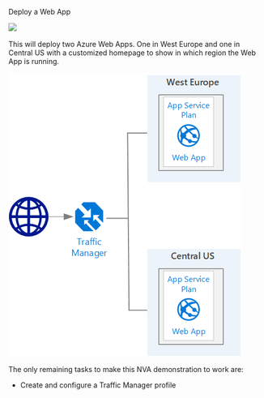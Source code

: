 Deploy a Web App

<a href="https://portal.azure.com/#create/Microsoft.Template/uri/https%3A%2F%2Fraw.githubusercontent.com%2FJackStromberg%2Fazure-traffic-manager-lab%2Fmaster%2Fazuredeploy.json" target="_blank">
    <img src="http://azuredeploy.net/deploybutton.png"/>
</a>

This will deploy two Azure Web Apps. One in West Europe and one in Central US with a customized homepage to show in which region the Web App is running.

![topology](overview.png)

The only remaining tasks to make this NVA demonstration to work are:

* Create and configure a Traffic Manager profile
